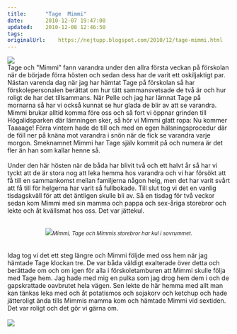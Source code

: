 ```yaml
---
title:		"Tage  Mimmi"
date:		2010-12-07 19:47:00
updated:	2010-12-08 12:46:50
tags: 	
originalUrl:	https://nejtupp.blogspot.com/2010/12/tage-mimmi.html
---
```


<img src="../../../../img/frida-o-tage.jpg"><br>Tage och "Mimmi" fann varandra under den allra första veckan på förskolan när de började förra hösten och sedan dess har de varit ett oskiljaktigt par. Nästan varenda dag när jag har hämtat Tage på förskolan så har förskolepersonalen berättat om hur tätt sammansvetsade de två är och hur roligt de har det tillsammans. När Pelle och jag har lämnat Tage på mornarna så har vi också kunnat se hur glada de blir av att se varandra. Mimmi brukar alltid komma före oss och så fort vi öppnar grinden till Högalidsparken där lämningen sker, så hör vi Mimmi glatt ropa: Nu kommer Taaaage! Förra vintern hade de till och med en egen hälsningsprocedur där de föll ner på knäna mot varandra i snön när de fick se varandra varje morgon. Smeknamnet Mimmi har Tage själv kommit på och numera är det fler än han som kallar henne så.<br><br>Under den här hösten när de båda har blivit två och ett halvt år så har vi tyckt att de är stora nog att leka hemma hos varandra och vi har försökt att få till en sammankomst mellan familjerna någon helg, men det har varit svårt att få till för helgerna har varit så fullbokade. Till slut tog vi det en vanlig tisdagskväll för att det äntligen skulle bli av. Så en tisdag för två veckor sedan kom Mimmi med sin mamma och pappa och sex-åriga storebror och lekte och åt kvällsmat hos oss. Det var jättekul.<br><br><div style="text-align: center;"><img src="../../../../img/Frida%2Bmed%2Bfamilj-_MG_6023.jpg"><span style="font-size:85%;"><span style="font-style: italic;">Mimmi, Tage och Mimmis storebror har kul i sovrummet.</span><br></span></div><br><br>Idag tog vi det ett steg längre och Mimmi följde med oss hem när jag hämtade Tage klockan tre. De var båda väldigt exalterade över detta och berättade om och om igen för alla i förskoletamburen att Mimmi skulle följa med Tage hem. Jag hade med mig en pulka som jag drog hem dem i och de gapskrattade oavbrutet hela vägen. Sen lekte de här hemma med allt man kan tänkas leka med och åt potatismos och sojakorv och ketchup och hade jätteroligt ända tills Mimmis mamma kom och hämtade Mimmi vid sextiden. Det var roligt och det gör vi gärna om.<br><br><img src="../../../../img/Frida%2Bbes%25C3%25B6ker-_MG_6218.jpg">
<!-- no comments on this post -->